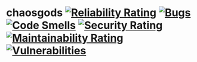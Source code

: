 # chaosgods [![Reliability Rating](https://sonarcloud.io/api/project_badges/measure?project=herghost000_chaosgods&metric=reliability_rating)](https://sonarcloud.io/summary/new_code?id=herghost000_chaosgods) [![Bugs](https://sonarcloud.io/api/project_badges/measure?project=herghost000_chaosgods&metric=bugs)](https://sonarcloud.io/summary/new_code?id=herghost000_chaosgods) [![Code Smells](https://sonarcloud.io/api/project_badges/measure?project=herghost000_chaosgods&metric=code_smells)](https://sonarcloud.io/summary/new_code?id=herghost000_chaosgods) [![Security Rating](https://sonarcloud.io/api/project_badges/measure?project=herghost000_chaosgods&metric=security_rating)](https://sonarcloud.io/summary/new_code?id=herghost000_chaosgods) [![Maintainability Rating](https://sonarcloud.io/api/project_badges/measure?project=herghost000_chaosgods&metric=sqale_rating)](https://sonarcloud.io/summary/new_code?id=herghost000_chaosgods) [![Vulnerabilities](https://sonarcloud.io/api/project_badges/measure?project=herghost000_chaosgods&metric=vulnerabilities)](https://sonarcloud.io/summary/new_code?id=herghost000_chaosgods)
